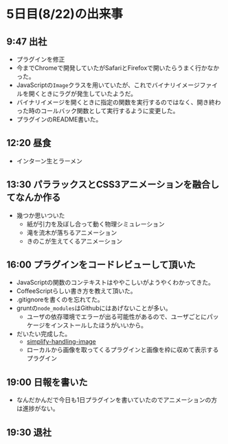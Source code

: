 5日目(8/22)の出来事
===


9:47 出社
---


- プラグインを修正
- 今までChromeで開発していたがSafariとFirefoxで開いたらうまく行かなかった。
- JavaScriptの`Image`クラスを用いていたが、これでバイナリイメージファイルを開くときにラグが発生していたようだ。
- バイナリイメージを開くときに指定の関数を実行するのではなく、開き終わった時のコールバック関数として実行するように変更した。
- プラグインのREADME書いた。


12:20 昼食
---


- インターン生とラーメン


13:30 パララックスとCSS3アニメーションを融合してなんか作る
---


- 幾つか思いついた
	- 紙が引力を及ぼし合って動く物理シミュレーション
	- 滝を流木が落ちるアニメーション
	- きのこが生えてくるアニメーション


16:00 プラグインをコードレビューして頂いた
---


- JavaScriptの関数のコンテキストはややこしいがようやくわかってきた。
- CoffeeScriptらしい書き方を教えて頂いた。
- .gitignoreを書くのを忘れてた。
- gruntの`node_modules`はGithubにはあげないことが多い。
	- ユーザの依存環境でエラーが出る可能性があるので、ユーザごとにパッケージをインストールしたほうがいいから。
- だいたい完成した。
	- [simplify-handling-image](https://github.com/siquare/simplify-handling-image)
	- ローカルから画像を取ってくるプラグインと画像を枠に収めて表示するプラグイン


19:00 日報を書いた
---

- なんだかんだで今日も1日プラグインを書いていたのでアニメーションの方は進捗がない。

19:30 退社
---

